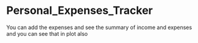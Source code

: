 # Personal_Expenses_Tracker
You can add the expenses and see the summary of income and expenses and you can see that in plot also
